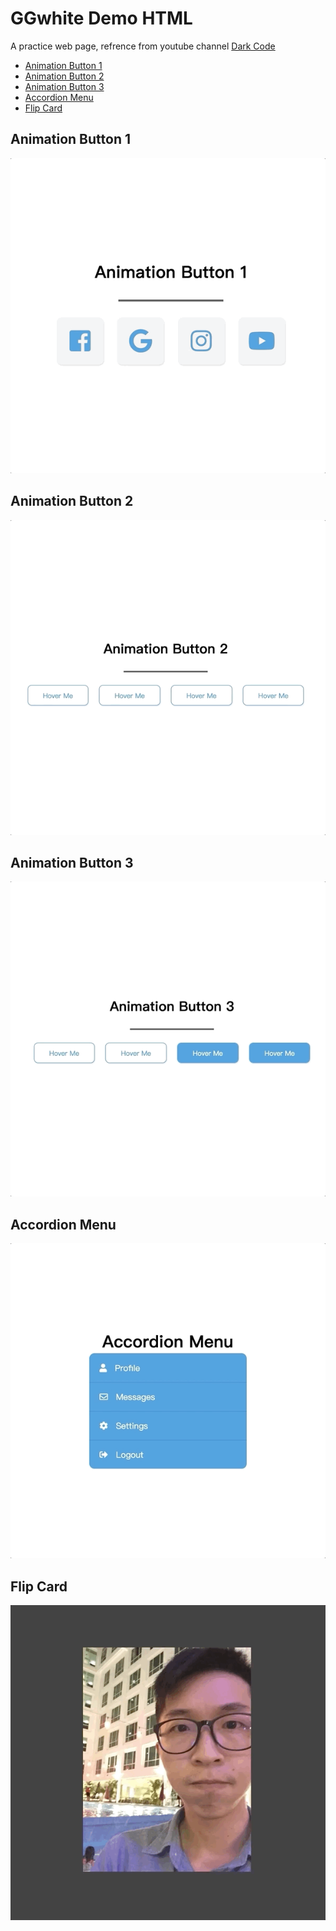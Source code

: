 # GGwhite Demo HTML

A practice web page, refrence from youtube channel [Dark Code](https://www.youtube.com/channel/UCD3KVjbb7aq2OiOffuungzw)

* [Animation Button 1](#Animation-Button-1)
* [Animation Button 2](#Animation-Button-2)
* [Animation Button 3](#Animation-Button-3)
* [Accordion Menu](#Accordion-Menu)
* [Flip Card](#Flip-Card)

## Animation Button 1
![](animation-button-1/demo.gif)

## Animation Button 2
![](animation-button-2/demo.gif)

## Animation Button 3
![](animation-button-3/demo.gif)

## Accordion Menu
![](accordion-menu/demo.gif)

## Flip Card
![](flip-card/demo.gif)